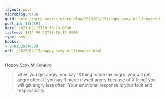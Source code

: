 ```yaml
---
layout: post
microblog: true
guid: http://greg-morris.micro.blog/2023/02/15/happy-sexy-millionaire.html
post_id: 4054891
date: 2023-02-15T18:16:29-0000
lastmod: 2024-06-22T16:19:17-0000
type: post
books:
- 9781529396508
url: /2023/02/15/happy-sexy-millionaire.html
---
```

[Happy Sexy Millionaire](https://micro.blog/books/9781529396508)
 
> when you get angry, you say ‘X thing made me angry’ you will get angry often. If you say ‘I made myself angry because of X thing’ you will get angry less often. Your emotional response is your fault and responsibility.
